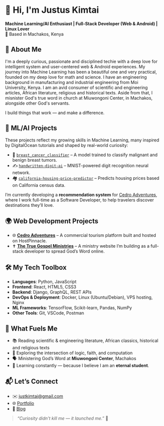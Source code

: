 # 👋 Hi, I'm Justus Kimtai

**Machine Learning/AI Enthusiast | Full-Stack Developer (Web & Android) | Linux Lover**  
📍 Based in Machakos, Kenya

## 🚀 About Me
I'm a deeply curious, passionate and disciplined techie with a deep love for intelligent system and user-centered web & Android experiences. My journey into Machine Learning has been a beautiful one and very practical, founded on my deep love for math and science. I have an engineering background in manufacturing and industrial engineering from Moi University, Kenya. I am an avid consumer of scientific and engineering articles, African literature, religious and historical texts. Aside from that, I misnister God's true word in church at Miuwongoni Center, in Machakos, alongside other God's servants.

I build things that work — and make a difference.

## 🧠 ML/AI Projects

These projects reflect my growing skills in Machine Learning, many inspired by DigitalOcean tutorials and shaped by real-world curiosity:

- 🔬 [`breast_cancer_classifier`](https://github.com/Justus-Kimutai/breast_cancer_classifier) – A model trained to classify malignant and benign breast tumors.
- ✍️ [`handwritten-digit-ai`](https://github.com/Justus-Kimutai/handwritten-digit-ai) – MNIST-powered digit recognition neural network.
- 🏘️ [`california-housing-price-predictor`](https://github.com/Justus-Kimutai/california-housing-price-predictor) – Predicts housing prices based on California census data.

I’m currently developing a **recommendation system** for [Cedro Adventures](https://www.cedroadventures.com), where I work full-time as a Software Developer, to help travelers discover destinations they’ll love.

## 🌍 Web Development Projects

- 🌐 [**Cedro Adventures**](https://www.cedroadventures.com) – A commercial tourism platform built and hosted on HostPinnacle.
- ✝️ [**The True Gospel Ministries**](https://thetruegospelministries.org) – A ministry website I’m building as a full-stack developer to spread God’s Word online.

## 🛠️ My Tech Toolbox

- **Languages**: Python, JavaScript  
- **Frontend**: React, HTML5, CSS3  
- **Backend**: Django, GraphQL, REST APIs  
- **DevOps & Deployment**: Docker, Linux (Ubuntu/Debian), VPS hosting, Nginx  
- **ML Frameworks**: TensorFlow, Scikit-learn, Pandas, NumPy  
- **Other Tools**: Git, VSCode, Postman

## 📖 What Fuels Me

- 📚 Reading scientific & engineering literature, African classics, historical and religious texts  
- 🧠 Exploring the intersection of logic, faith, and computation  
- 🗣️ Ministering God’s Word at **Miuwongoni Center**, Machakos  
- 🔄 Learning constantly — because I believe I am an **eternal student**.

## 📬 Let’s Connect

- ✉️ justkimtai@gmail.com  
- 🌐 [Portfolio](https://justuskimtai.com)  
- 💬 [Blog](https://justuskimtai/blogs)

> _“Curiosity didn’t kill me — it launched me.”_ 🚀
